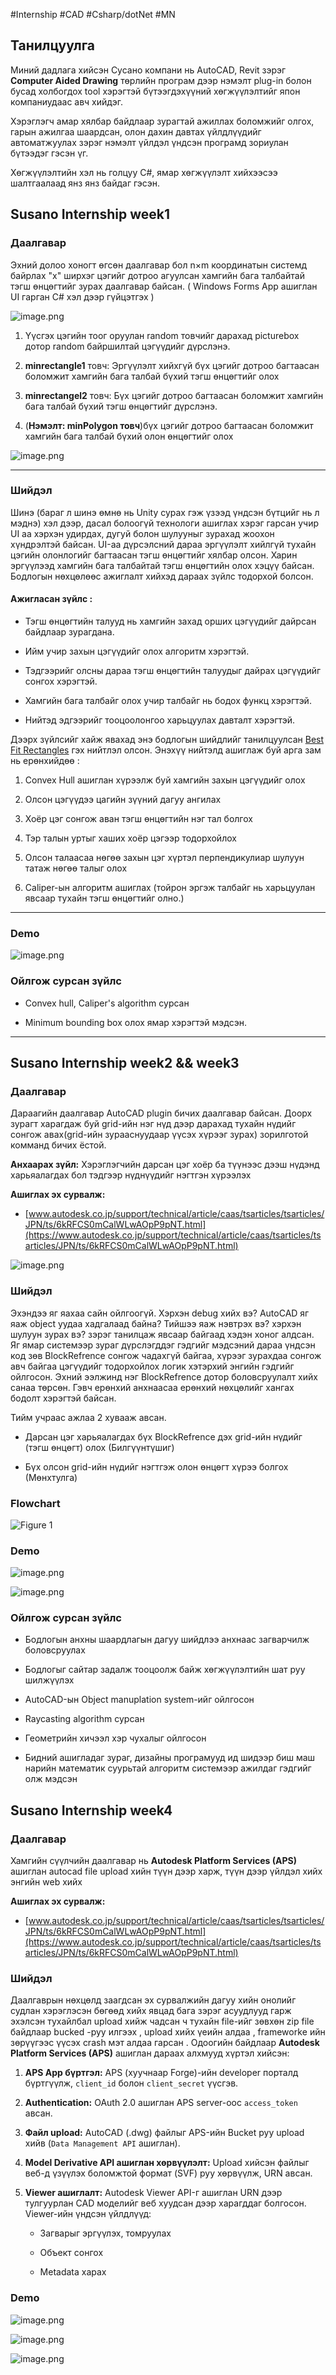#Internship  #CAD #Csharp/dotNet #MN 
## Танилцуулга

Миний дадлага хийсэн Сусано компани нь AutoCAD, Revit зэрэг **Computer Aided Drawing** төрлийн програм дээр нэмэлт plug-in болон бусад холбогдох tool хэрэгтэй бүтээгдэхүүний хөгжүүлэлтийг япон компаниудаас авч хийдэг. 

Хэрэглэгч амар хялбар байдлаар зурагтай ажиллах боломжийг олгох, гарын ажилгаа шаардсан, олон дахин давтах үйлдлүүдийг автоматжуулах зэрэг нэмэлт үйлдэл үндсэн програмд зориулан бүтээдэг гэсэн үг.

Хөгжүүлэлтийн хэл нь голцуу C#, ямар хөгжүүлэлт хийхээсээ шалтгаалаад янз янз байдаг гэсэн.

## Susano Internship week1

### Даалгавар

Эхний долоо хоногт өгсөн даалгавар бол n×m координатын системд байрлах "x" ширхэг цэгийг дотроо агуулсан хамгийн бага талбайтай тэгш өнцөгтийг зурах даалгавар байсан. ( Windows Forms App ашиглан UI гарган C# хэл дээр гүйцэтгэх )

![image.png](https://i.imgur.com/tjXxazb.png)

1. Үүсгэх цэгийн тоог оруулан random товчийг дарахад picturebox дотор random байршилтай цэгүүдийг дүрслэнэ.
    
2. **minrectangle1** товч: Эргүүлэлт хийхгүй бүх цэгийг дотроо багтаасан боломжит хамгийн бага талбай бүхий тэгш өнцөгтийг олох
    
3. **minrectangel2** товч: Бүх цэгийг дотроо багтаасан боломжит хамгийн бага талбай бүхий тэгш өнцөгтийг дүрслэнэ.
    
4. (**Нэмэлт: minPolygon товч**)бүх цэгийг дотроо багтаасан боломжит хамгийн бага талбай бүхий олон өнцөгтийг олох
    

![image.png](https://i.imgur.com/XebuAYX.png)

---

### Шийдэл

Шинэ (бараг л шинэ өмнө нь Unity сурах гэж үзээд үндсэн бүтцийг нь л мэднэ) хэл дээр, дасал болоогүй технологи ашиглах хэрэг гарсан учир UI аа хэрхэн удирдах, дугуй болон шулууныг зурахад жоохон хүндрэлтэй байсан. UI-аа дүрсэлсний дараа эргүүлэлт хийлгүй тухайн цэгийн олонлогийг багтаасан тэгш өнцөгтийг хялбар олсон. Харин эргүүлээд хамгийн бага талбайтай тэгш өнцөгтийн олох хэцүү байсан. Бодлогын нөхцөлөөс ажиглалт хийхэд дараах зүйлс тодорхой болсон.

#### Ажигласан зүйлс :

- Тэгш өнцөгтийн талууд нь хамгийн захад орших цэгүүдийг дайрсан байдлаар зурагдана.
    
- Ийм учир захын цэгүүдийг олох алгоритм хэрэгтэй.
    
- Тэдгээрийг олсны дараа тэгш өнцөгтийн талуудыг дайрах цэгүүдийг сонгох хэрэгтэй.
    
- Хамгийн бага талбайг олох учир талбайг нь бодох функц хэрэгтэй.
    
- Нийтэд эдгээрийг тооцоолонгоо харьцуулах давталт хэрэгтэй.
    

Дээрх зүйлсийг хайж явахад энэ бодлогын шийдлийг танилцуулсан ﻿[Best Fit Rectangles](http://datagenetics.com/blog/march12014/index.html) гэх нийтлэл олсон. Энэхүү нийтэлд ашиглаж буй арга зам нь ерөнхийдөө :

1. Convex Hull ашиглан хүрээлж буй хамгийн захын цэгүүдийг олох
    
2. Олсон цэгүүдээ цагийн зүүний дагуу ангилах
    
3. Хоёр цэг сонгож аван тэгш өнцөгтийн нэг тал болгох
    
4. Тэр талын уртыг хаших хоёр цэгээр тодорхойлох
    
5. Олсон талаасаа нөгөө захын цэг хүртэл перпендикулиар шулуун татаж нөгөө талыг олох
    
6. Caliper-ын алгоритм ашиглах (тойрон эргэж талбайг нь харьцуулан явсаар тухайн тэгш өнцөгтийг олно.)

---

### Demo

![image.png](https://i.imgur.com/mzPT08w.png)

### Ойлгож сурсан зүйлс

- Convex hull, Caliper's algorithm сурсан
    
- Minimum bounding box олох ямар хэрэгтэй мэдсэн.
    

---

## Susano Internship week2 && week3

### Даалгавар

᠌Дараагийн даалгавар AutoCAD plugin бичих даалгавар байсан. Доорх зурагт харагдаж буй grid-ийн нэг нүд дээр дарахад тухайн нүдийг сонгож авах(grid-ийн зурааснуудаар үүсэх хүрээг зурах) зорилготой комманд бичих ёстой.

**Анхаарах зүйл:** Хэрэглэгчийн дарсан цэг хоёр ба түүнээс дээш нүдэнд харьяалагдах бол тэдгээр нүднүүдийг нэгтгэн хүрээлэх

**Ашиглах эх сурвалж:**

- ﻿[www.autodesk.co.jp/support/technical/article/caas/tsarticles/tsarticles/JPN/ts/6kRFCS0mCalWLwAOpP9pNT.html](https://www.autodesk.co.jp/support/technical/article/caas/tsarticles/tsarticles/JPN/ts/6kRFCS0mCalWLwAOpP9pNT.html)
    

![image.png](https://i.imgur.com/jzsOglK.png)

### Шийдэл

Эхэндээ яг яахаа сайн ойлгоогүй. Хэрхэн debug хийх вэ? AutoCAD яг яаж object уудаа хадгалаад байна? Тийшээ яаж нэвтрэх вэ? хэрхэн шулуун зурах вэ? зэрэг танилцаж явсаар байгаад хэдэн хоног алдсан. Яг ямар системээр зураг дүрслэгддэг гэдгийг мэдсэний дараа үндсэн код зөв BlockRefrence сонгож чадахгүй байгаа, хүрээг зурахдаа сонгож авч байгаа цэгүүдийг тодорхойлох логик хэтэрхий энгийн гэдгийг ойлгосон. Эхний ээлжинд нэг BlockRefrence дотор боловсруулалт хийх санаа төрсөн. Гэвч ерөнхий анхнаасаа ерөнхий нөхцөлийг хангах бодолт хэрэгтэй байсан.

Тийм учраас ажлаа 2 хувааж авсан.

- Дарсан цэг харьяалагдах бүх BlockRefrence дэх grid-ийн нүдийг (тэгш өнцөгт) олох (Билгүүнтүшиг)
    
- Бүх олсон grid-ийн нүдийг нэгтгэж олон өнцөгт хүрээ болгох (Мөнхтулга)
    

### Flowchart

![Figure 1](https://i.imgur.com/EgEKs21.png)

### Demo

![image.png](https://i.imgur.com/tuqQGYV.png)

![image.png](https://i.imgur.com/zrRpHlc.png)

### Ойлгож сурсан зүйлс

- Бодлогын анхны шаардлагын дагуу шийдлээ анхнаас загварчилж боловсруулах
    
- Бодлогыг сайтар задалж тооцоолж байж хөгжүүлэлтийн шат руу шилжүүлэх
    
- AutoCAD-ын Object manuplation system-ийг ойлгосон
    
- Raycasting algorithm сурсан
    
- Геометрийн хичээл хэр чухалыг ойлгосон
    
- Бидний ашигладаг зураг, дизайны програмууд ид шидээр биш маш нарийн математик суурьтай алгоритм системээр ажилдаг гэдгийг олж мэдсэн
    

## Susano Internship week4

### Даалгавар

Хамгийн сүүлчийн даалгавар нь **Autodesk Platform Services (APS)** ашиглан autocad file upload хийн түүн дээр харж, түүн дээр үйлдэл хийх энгийн web хийх

**Ашиглах эх сурвалж:**

- ﻿[www.autodesk.co.jp/support/technical/article/caas/tsarticles/tsarticles/JPN/ts/6kRFCS0mCalWLwAOpP9pNT.html](https://www.autodesk.co.jp/support/technical/article/caas/tsarticles/tsarticles/JPN/ts/6kRFCS0mCalWLwAOpP9pNT.html)
    

### Шийдэл

Даалгаврын нөхцөлд заагдсан эх сурвалжийн дагуу хийн онолийг судлан хэрэглэсэн бөгөөд хийх явцад бага зэрэг асуудлууд гарж эхэлсэн тухайлбал upload хийж чадсан ч тухайн file-ийг зөвхөн zip file байдлаар bucked -руу илгээх , upload хийх үеийн алдаа , frameworkе ийн зөрүүгээс үүсэх crash мэт алдаа гарсан . Одоогийн байдлаар **Autodesk Platform Services (APS)** ашиглан дараах алхмууд хүртэл хийсэн:

1. **APS App бүртгэл:** APS (хуучнаар Forge)-ийн developer порталд бүртгүүлж, `client_id` болон `client_secret` үүсгэв.
    
2. **Authentication:** OAuth 2.0 ашиглан APS server-оос `access_token` авсан.
    
3. **Файл upload:** AutoCAD (.dwg) файлыг APS-ийн Bucket руу upload хийв (`Data Management API` ашиглан).
    
4. **Model Derivative API ашиглан хөрвүүлэлт:** Upload хийсэн файлыг веб-д үзүүлэх боломжтой формат (SVF) руу хөрвүүлж, URN авсан.
    
5. **Viewer ашиглалт:** Autodesk Viewer API-г ашиглан URN дээр тулгуурлан CAD моделийг веб хуудсан дээр харагддаг болгосон. Viewer-ийн үндсэн үйлдлүүд:
    
    - Загварыг эргүүлэх, томруулах
        
    - Объект сонгох
        
    - Metadata харах
        

### Demo

![image.png](https://i.imgur.com/AvYsbgv.png)

![image.png](https://i.imgur.com/tWpMYD0.png)

![image.png](https://i.imgur.com/f0grb5R.png)

